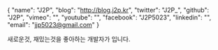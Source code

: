 {
    "name": "J2P",
    "blog": "http://blog.j2p.kr",
    "twitter": "J2P_",
    "github": "J2P",
    "vimeo": "",
    "youtube": "",
    "facebook": "J2P5023",
    "linkedin": "",
    "email": "jjp5023@gmail.com"
}

새로운것, 재밌는것을 좋아하는 개발자가 입니다.